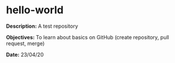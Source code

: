 # hello-world

**Description:** A test repository

**Objectives:** To learn about basics on GitHub (create repository, pull request, merge)

**Date:** 23/04/20

